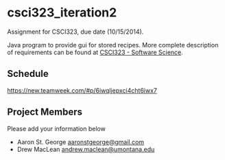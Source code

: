 csci323_iteration2
==================

Assignment for CSCI323, due date (10/15/2014). 

Java program to provide gui for stored recipes. More complete description of requirements can be found at [CSCI323 - Software Science](https://moodle.umt.edu/course/view.php?id=5416). 

## Schedule
https://new.teamweek.com/#p/6iwqljepxci4cht6iwx7


## Project Members
Please add your information below

* Aaron St. George [aaronstgeorge@gmail.com](mailto:aaronstgeorge+school@gmail.com)
* Drew MacLean [andrew.maclean@umontana.edu](andrew.maclean@umontana.edu)
